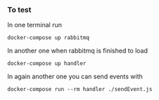 ### To test

In one terminal run 

```
docker-compose up rabbitmq
```

In another one when rabbitmq is finished to load

```
docker-compose up handler
```

In again another one you can send events with 

```
docker-compose run --rm handler ./sendEvent.js
```
